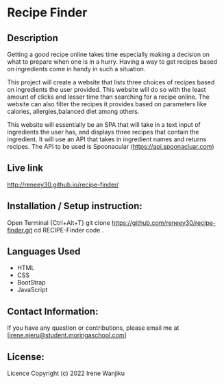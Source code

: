 # Recipe Finder #

## Description ##
Getting a good recipe online takes time especially making a decision on what to prepare when one is in a hurry. Having a way to get recipes based on ingredients come in handy in such a situation.

This project will create a website that lists three choices of recipes based on ingredients the user provided. 
This website will do so with the least amount of clicks and lesser time than searching for a recipe online. The website can also filter the recipes it provides based on parameters like calories, allergies,balanced diet among others.

This website will essentially be an SPA that will take in a text input of ingredients the user has, and displays three recipes that contain the ingredient. It will use an API that takes in ingredient names and returns recipes. The API to be used is Spoonacular (https://api.spoonacluar.com)

## Live link ##
http://reneey30.github.io/recipe-finder/

## Installation / Setup instruction: ##

Open Terminal {Ctrl+Alt+T}
git clone https://github.com/reneey30/recipe-finder.git
cd RECIPE-Finder
code .

## Languages Used ##
- HTML
- CSS
- BootStrap
- JavaScript

## Contact Information: ##
If you have any question or contributions, please email me at [irene.njeru@student.moringaschool.com]

## License: ##
Licence Copyright (c) 2022 Irene Wanjiku

